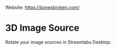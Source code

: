 Website: https://bonesbroken.com/  

# 3D Image Source
Rotate your image sources in Streamlabs Desktop.
